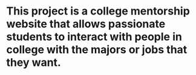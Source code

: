 # This project is a college mentorship website that allows passionate students to interact with people in college with the majors or jobs that they want. 
